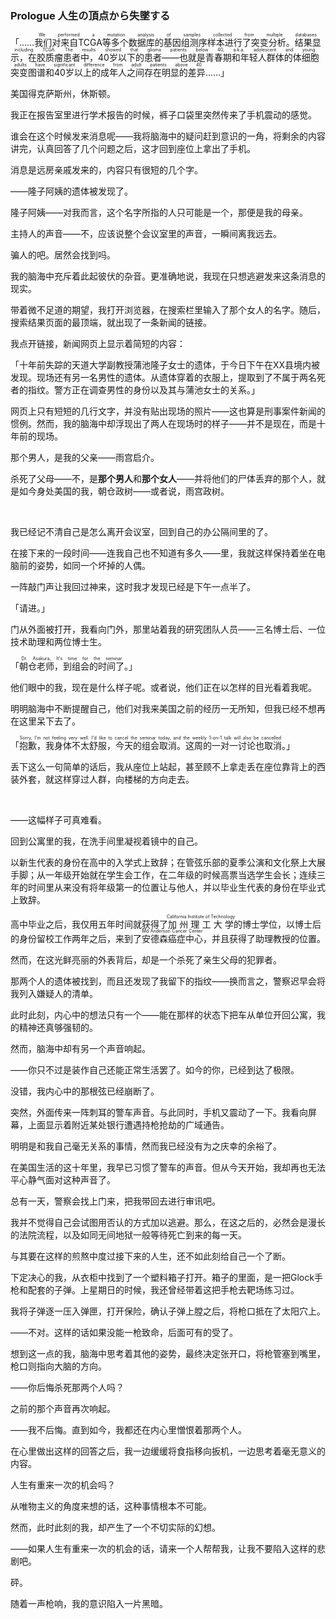 ### Prologue 人生の頂点から失墜する

「……<ruby>我们对来自TCGA等多个数据库的基因组测序样本进行了突变分析。结果显示，在胶质瘤患者中，40岁以下的患者——也就是青春期和年轻人群体的体细胞突变图谱和40岁以上的成年人之间存在明显的差异<rt>We performed a mutation analysis of samples collected from multiple databases including TCGA. The results showed that glioma patients below 40, a.k.a. adolescent and young adults have significant difference from adult patients above 40</rt></ruby>……」

美国得克萨斯州，休斯顿。

我正在报告室里进行学术报告的时候，裤子口袋里突然传来了手机震动的感觉。

谁会在这个时候发来消息呢——我将脑海中的疑问赶到意识的一角，将剩余的内容讲完，认真回答了几个问题之后，这才回到座位上拿出了手机。

消息是远房亲戚发来的，内容只有很短的几个字。

——隆子阿姨的遗体被发现了。

隆子阿姨——对我而言，这个名字所指的人只可能是一个，那便是我的母亲。

主持人的声音——不，应该说整个会议室里的声音，一瞬间离我远去。

骗人的吧。居然会找到吗。

我的脑海中充斥着此起彼伏的杂音。更准确地说，我现在只想逃避发来这条消息的现实。

带着微不足道的期望，我打开浏览器，在搜索栏里输入了那个女人的名字。随后，搜索结果页面的最顶端，就出现了一条新闻的链接。

我点开链接，新闻网页上显示着简短的内容：

「十年前失踪的天道大学副教授蒲池隆子女士的遗体，于今日下午在XX县境内被发现。现场还有另一名男性的遗体。从遗体穿着的衣服上，提取到了不属于两名死者的指纹。警方正在调查男性的身份以及其与蒲池女士的关系。」

网页上只有短短的几行文字，并没有贴出现场的照片——这也算是刑事案件新闻的惯例。然而，我的脑海中却浮现出了两人在现场时的样子——并不是现在，而是十年前的现场。

那个男人，是我的父亲——雨宫启介。

杀死了父母——不，是**那个男人**和**那个女人**——并将他们的尸体丢弃的那个人，就是如今身处美国的我，朝仓政树——或者说，雨宫政树。

&emsp;

我已经记不清自己是怎么离开会议室，回到自己的办公隔间里的了。

在接下来的一段时间——连我自己也不知道有多久——里，我就这样保持着坐在电脑前的姿势，如同一个坏掉的人偶。

一阵敲门声让我回过神来，这时我才发现已经是下午一点半了。

「请进。」

门从外面被打开，我看向门外，那里站着我的研究团队人员——三名博士后、一位技术助理和两位博士生。

「<ruby>朝仓老师，到组会的时间了<rt>Dr. Asakura, It's time for the seminar</rt></ruby>。」

他们眼中的我，现在是什么样子呢。或者说，他们正在以怎样的目光看着我呢。

明明脑海中不断提醒自己，他们对我来美国之前的经历一无所知，但我已经不想再在这里呆下去了。

「<ruby>抱歉，我身体不太舒服，今天的组会取消。这周的一对一讨论也取消<rt>Sorry, I'm not feeling very well. I'd like to cancel the seminar today, and the weekly 1-on-1 talk will also be cancelled</rt></ruby>。」

丢下这么一句简单的话后，我从座位上站起，甚至顾不上拿走丢在座位靠背上的西装外套，就这样穿过人群，向楼梯的方向走去。

&emsp;

——这幅样子可真难看。

回到公寓里的我，在洗手间里凝视着镜中的自己。

以新生代表的身份在高中的入学式上致辞；在管弦乐部的夏季公演和文化祭上大展手脚；从一年级开始就在学生会工作，在二年级的时候高票当选学生会长；连续三年的时间里从来没有将年级第一的位置让与他人，并以毕业生代表的身份在毕业式上致辞。

高中毕业之后，我仅用五年时间就获得了<ruby>加州理工大学<rt>California Institute of Technology</rt></ruby>的博士学位，以博士后的身份留校工作两年之后，来到了<ruby>安德森癌症中心<rt>Md Anderson Cancer Center</rt></ruby>，并且获得了助理教授的位置。

然而，在这光鲜亮丽的外表背后，却是一个杀死了亲生父母的犯罪者。

那两个人的遗体被找到，而且还发现了我留下的指纹——换而言之，警察迟早会将我列入嫌疑人的清单。

此时此刻，内心中的想法只有一个——能在那样的状态下把车从单位开回公寓，我的精神还真够强韧的。

然而，脑海中却有另一个声音响起。

——你只不过是装作自己还能正常生活罢了。如今的你，已经到达了极限。

没错，我内心中的那根弦已经崩断了。

突然，外面传来一阵刺耳的警车声音。与此同时，手机又震动了一下。我看向屏幕，上面显示着附近某处银行遭遇持枪抢劫的广域通告。

明明是和我自己毫无关系的事情，然而我已经没有为之庆幸的余裕了。

在美国生活的这十年里，我早已习惯了警车的声音。但从今天开始，我却再也无法平心静气面对这种声音了。

总有一天，警察会找上门来，把我带回去进行审讯吧。

我并不觉得自己会试图用否认的方式加以逃避。那么，在这之后的，必然会是漫长的法院流程，以及如同无间地狱一般等待死亡到来的每一天。

与其要在这样的煎熬中度过接下来的人生，还不如此刻给自己一个了断。

下定决心的我，从衣柜中找到了一个塑料箱子打开。箱子的里面，是一把Glock手枪和配套的子弹。上星期日的时候，我还曾经带着这把手枪去靶场练习过。

我将子弹逐一压入弹匣，打开保险，确认子弹上膛之后，将枪口抵在了太阳穴上。

——不对。这样的话如果没能一枪致命，后面可有的受了。

想到这一点的我，脑海中思考着其他的姿势，最终决定张开口，将枪管塞到嘴里，枪口则指向大脑的方向。

——你后悔杀死那两个人吗？

之前的那个声音再次响起。

——我不后悔。直到如今，我都还在内心里憎恨着那两个人。

在心里做出这样的回答之后，我一边缓缓将食指移向扳机，一边思考着毫无意义的内容。

人生有重来一次的机会吗？

从唯物主义的角度来想的话，这种事情根本不可能。

然而，此时此刻的我，却产生了一个不切实际的幻想。

——如果人生有重来一次的机会的话，请来一个人帮帮我，让我不要陷入这样的悲剧吧。

砰。

随着一声枪响，我的意识陷入一片黑暗。


